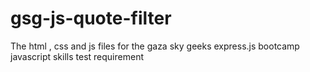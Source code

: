 # gsg-js-quote-filter
The html , css and js files for the gaza sky geeks express.js bootcamp javascript skills test requirement 
